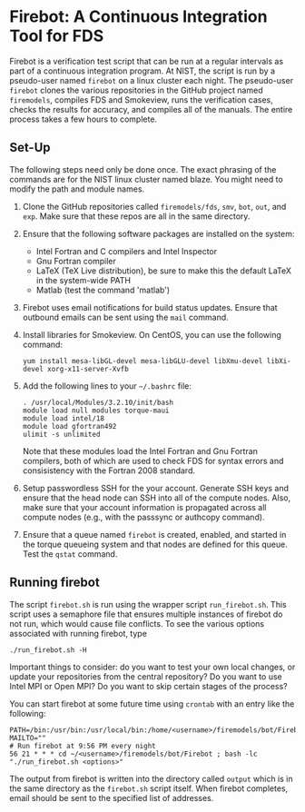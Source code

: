 # Firebot: A Continuous Integration Tool for FDS

Firebot is a verification test script that can be run at a regular intervals as part of a continuous integration program. At NIST, the script is run by a pseudo-user named `firebot` on a linux cluster each night. The pseudo-user `firebot` clones the various repositories in the GitHub project named `firemodels`, compiles FDS and Smokeview, runs the verification cases, checks the results for accuracy, and compiles all of the manuals. The entire process takes a few hours to complete.

## Set-Up

The following steps need only be done once. The exact phrasing of the commands are for the NIST linux cluster named blaze. You might need to modify the path and module names.

1. Clone the GitHub repositories called `firemodels/fds`, `smv`, `bot`, `out`, and `exp`. Make sure that these repos are all in the same directory.

2. Ensure that the following software packages are installed on the system:

    * Intel Fortran and C compilers and Intel Inspector
    * Gnu Fortran compiler
    * LaTeX (TeX Live distribution), be sure to make this the default LaTeX in the system-wide PATH
    * Matlab (test the command 'matlab')

3. Firebot uses email notifications for build status updates. Ensure that outbound emails can be sent using the `mail` command.

4. Install libraries for Smokeview. On CentOS, you can use the following command:
   ```
   yum install mesa-libGL-devel mesa-libGLU-devel libXmu-devel libXi-devel xorg-x11-server-Xvfb
   ```

5. Add the following lines to your `~/.bashrc` file:
    ```
    . /usr/local/Modules/3.2.10/init/bash
    module load null modules torque-maui
    module load intel/18
    module load gfortran492
    ulimit -s unlimited
    ```
    Note that these modules load the Intel Fortran and Gnu Fortran compilers, both of which are used to check FDS for syntax errors and consisistency with the Fortran 2008 standard.
    
6. Setup passwordless SSH for the your account. Generate SSH keys and ensure that the head node can SSH into all of the compute nodes. Also, make sure that your account information is propagated across all compute nodes (e.g., with the passsync or authcopy command).

7. Ensure that a queue named `firebot` is created, enabled, and started in the torque queueing system and that nodes are defined for this queue. Test the `qstat` command.

## Running firebot

The script `firebot.sh` is run using the wrapper script `run_firebot.sh`. This script uses a semaphore file that ensures multiple instances of firebot do not run, which would cause file conflicts. To see the various options associated with running firebot, type
```
./run_firebot.sh -H
```
Important things to consider: do you want to test your own local changes, or update your repositories from the central repository? Do you want to use Intel MPI or Open MPI? Do you want to skip certain stages of the process?

You can start firebot at some future time using `crontab` with an entry like the following:
```
PATH=/bin:/usr/bin:/usr/local/bin:/home/<username>/firemodels/bot/Firebot:$PATH
MAILTO=""
# Run firebot at 9:56 PM every night
56 21 * * * cd ~/<username>/firemodels/bot/Firebot ; bash -lc "./run_firebot.sh <options>"
```
The output from firebot is written into the directory called `output` which is in the same directory as the `firebot.sh` script itself. When firebot completes, email should be sent to the specified list of addresses.
